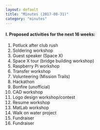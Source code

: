 ```yaml
---
layout: default
title: "Minutes (2017-08-31)"
category: "minutes"
---
```


#### I. Proposed activities for the next 16 weeks:

1. Potluck after club rush
2. Soldering workshop
3. Guest speaker (Space X)
4. Space X tour (bridge building workshop)
5. Raspberry Pi workshop
6. Transfer workshop
7. Volunteering (Mission Trails)
8. Hackathon
9. Bonfire (unofficial)
10. CAD workshop
11. Logo design workshop/contest
12. Resume workshop
13. MatLab workshop
14. Walk on water project
15. Fundraiser
16. Fundraiser
